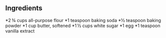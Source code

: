 ## Ingredients 

*2 ¾ cups all-purpose flour
*1 teaspoon baking soda
*½ teaspoon baking powder
*1 cup butter, softened
*1 ½ cups white sugar
*1 egg
*1 teaspoon vanilla extract